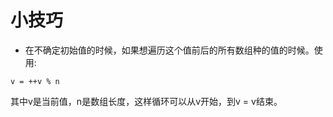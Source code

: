 # 小技巧
+ 在不确定初始值的时候，如果想遍历这个值前后的所有数组种的值的时候。使用: 
```
v = ++v % n
```
其中v是当前值，n是数组长度，这样循环可以从v开始，到v = v结束。